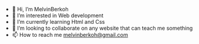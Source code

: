 - 👋 Hi, I’m MelvinBerkoh
- 👀 I’m interested in Web development 
- 🌱 I’m currently learning Html and Css
- 💞️ I’m looking to collaborate on  any website that can teach me something 
- 📫 How to reach me melvinberkoh@gmail.com

<!---
MelvinBerkoh/MelvinBerkoh is a ✨ special ✨ repository because its `README.md` (this file) appears on your GitHub profile.
You can click the Preview link to take a look at your changes.
--->
